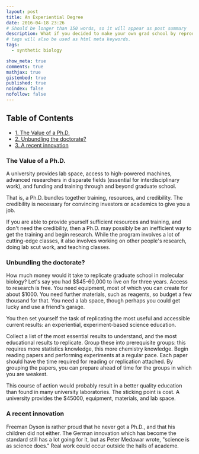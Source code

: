 ```yaml
---
layout: post
title: An Experiential Degree
date: 2016-04-18 23:26
# Should be longer than 150 words, so it will appear as post summary
description: What if you decided to make your own grad school by reproducing the best results in the field?
# tags will also be used as html meta keywords.
tags:
  - synthetic biology

show_meta: true
comments: true
mathjax: true
gistembed: true
published: true
noindex: false
nofollow: false
---
```


<div id="table-of-contents">
<h2>Table of Contents</h2>
<div id="text-table-of-contents">
<ul>
<li><a href="#orgheadline1">1. The Value of a Ph.D.</a></li>
<li><a href="#orgheadline2">2. Unbundling the doctorate?</a></li>
<li><a href="#orgheadline3">3. A recent innovation</a></li>
</ul>
</div>
</div>

### The Value of a Ph.D.

A university provides lab space, access to high-powered machines, advanced 
researchers in disparate fields (essential for interdisciplinary work), and funding
and training through and beyond graduate school.

That is, a Ph.D. bundles together training, resources, and credibility. The credibility is necessary
for convincing investors or academics to give you a job.

If you are able to provide yourself sufficient resources and training, and don't need
the credibility, then a Ph.D. may possibly be an inefficient way to get the training and 
begin research. While the program involves a lot of cutting-edge classes, it also involves 
working on other people's research, doing lab scut work, and teaching classes.

### Unbundling the doctorate?

How much money would it take to replicate graduate school in molecular biology?
Let's say you had \$$45-60,000 to live on for three years. Access to research is free.
You need equipment, most of which you can create for about \$1000.
You need further materials, such as reagents, so budget a few thousand for that.
You need a lab space, though perhaps you could get lucky and use a friend's garage.

You then set yourself the task of replicating the most useful and accessible current 
results: an experiential, experiment-based science education.

Collect a list of the most essential results to understand, and the most educational results
to replicate. Group these into prerequisite groups: this requires more statistics knowledge,
this more chemistry knowledge. Begin reading papers and performing experiments at a regular
pace. Each paper should have the time required for reading or replication attached.
By grouping the papers, you can prepare ahead of time for the groups in which you are weakest.

This course of action would probably result in a better quality education than found
in many university laboratories. The sticking point is cost. A university provides the
\$45000, equipment, materials, and lab space.

### A recent innovation

Freeman Dyson is rather proud that he never got a Ph.D., and that his children did not
either. The German innovation which has become the standard still has a lot going for it,
but as Peter Medawar wrote, "science is as science does." Real work could occur outside the halls of academe.
